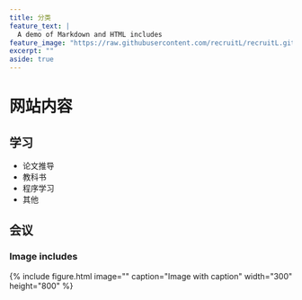 ```yaml
---
title: 分类
feature_text: |
  A demo of Markdown and HTML includes
feature_image: "https://raw.githubusercontent.com/recruitL/recruitL.github.io/main/document/picture/IMG_20231003_121919.jpg"
excerpt: ""
aside: true
---
```


# 网站内容

## 学习

* 论文推导
* 教科书
* 程序学习
* 其他


## 会议

<!-- 
### Video include

{% include video.html id="zrkcGL5H3MU" title="Siteleaf tutorial video" %}

``` html
{% raw %}{% include video.html id="zrkcGL5H3MU" title="Siteleaf tutorial video" %}{% endraw %}
```
-->



### Image includes

{% include figure.html image="" caption="Image with caption" width="300" height="800" %}

```

